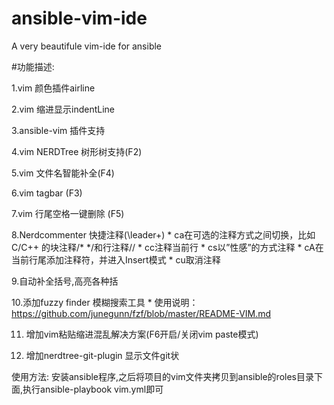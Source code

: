 # ansible-vim-ide
A very beautifule vim-ide for ansible

#功能描述:

  1.vim 颜色插件airline

  2.vim 缩进显示indentLine

  3.ansible-vim 插件支持

  4.vim NERDTree 树形树支持(F2)

  5.vim 文件名智能补全(F4)

  6.vim tagbar (F3)

  7.vim 行尾空格一键删除 (F5)

  8.Nerdcommenter 快捷注释(\leader+)
    * <leader>ca在可选的注释方式之间切换，比如C/C++ 的块注释/* */和行注释//
    * <leader>cc注释当前行
    * <leader>cs以”性感”的方式注释
    * <leader>cA在当前行尾添加注释符，并进入Insert模式
    * <leader>cu取消注释

  9.自动补全括号,高亮各种括

  10.添加fuzzy finder 模糊搜索工具
    * 使用说明：https://github.com/junegunn/fzf/blob/master/README-VIM.md

  11. 增加vim粘贴缩进混乱解决方案(F6开启/关闭vim paste模式)

  12. 增加nerdtree-git-plugin 显示文件git状

使用方法:
安装ansible程序,之后将项目的vim文件夹拷贝到ansible的roles目录下面,执行ansible-playbook vim.yml即可
